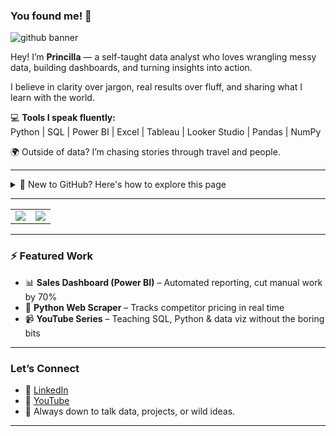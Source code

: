 ### You found me! 👋  
![github banner](https://github.com/user-attachments/assets/be86d225-3a1a-481e-9842-fd35f2908203)

Hey! I’m **Princilla** — a self-taught data analyst who loves wrangling messy data, building dashboards, and turning insights into action.

I believe in clarity over jargon, real results over fluff, and sharing what I learn with the world.

💻 **Tools I speak fluently:**  
Python | SQL | Power BI | Excel | Tableau | Looker Studio | Pandas | NumPy

🌍 Outside of data? I’m chasing stories through travel and people.

---

<details>
<summary>🤔 New to GitHub? Here's how to explore this page</summary>

**Totally cool — here's the simple way to find stuff here:**

1. ⬇️ Scroll down to see my **featured (pinned) projects**
2. 📁 Want to explore more? Click the **Repositories** tab above  
3. 📄 Each repo = 1 project. Inside you'll find a README file — it's like a tour guide for that project.
4. ✅ I label beginner-friendly stuff and write clear instructions, so no need to be a tech wizard.

Still confused? [Ping me on LinkedIn](https://www.linkedin.com/in/princilla-abena-koranteng/) — I got you.

</details>

---

<table>
  <tr>
    <td>
      <img src="https://github-readme-stats.vercel.app/api?username=alairdata&show_icons=true&theme=tokyonight" />
    </td>
    <td>
      <img src="https://github-readme-stats.vercel.app/api/top-langs/?username=alairdata&layout=compact&theme=tokyonight&card_width=500" />
    </td>
  </tr>
</table>

---

### ⚡ Featured Work

- 📊 **Sales Dashboard (Power BI)** – Automated reporting, cut manual work by 70%  
- 🐍 **Python Web Scraper** – Tracks competitor pricing in real time  
- 📹 **YouTube Series** – Teaching SQL, Python & data viz without the boring bits  

---

### Let’s Connect  
- 🧠 [LinkedIn](https://www.linkedin.com/in/princilla-abena-koranteng/)  
- 🎥 [YouTube](https://www.youtube.com/@datawithprincilla)  
- 📨 Always down to talk data, projects, or wild ideas.

---

<!--
**alairdata/alairdata** is a ✨ _special_ ✨ repository because its `README.md` (this file) appears on your GitHub profile.
-->
